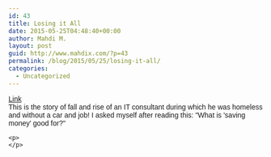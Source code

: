 ```yaml
---
id: 43
title: Losing it All
date: 2015-05-25T04:48:40+00:00
author: Mahdi M.
layout: post
guid: http://www.mahdix.com/?p=43
permalink: /blog/2015/05/25/losing-it-all/
categories:
  - Uncategorized
---
```

<div dir="ltr">
  <div class="gmail_default" style="font-family:tahoma,sans-serif">
    <a href="http://shakycode.com/post/119775920434/losing-it-all">Link</a>
  </div>
  
  <div class="gmail_default" style="font-family:tahoma,sans-serif">
    This is the story of fall and rise of an IT consultant during which he was homeless and without a car and job! I asked myself after reading this: "What is 'saving money' good for?"
  </div>
  
  <p>
    </div> 
    
    <p>
    </p>